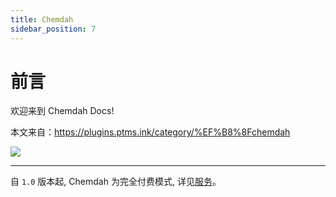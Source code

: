 ```yaml
---
title: Chemdah
sidebar_position: 7
---
```


# 前言

欢迎来到 Chemdah Docs!

本文来自：https://plugins.ptms.ink/category/%EF%B8%8Fchemdah

![](/img/chemdah.png)

---

自 `1.0` 版本起, Chemdah 为完全付费模式, 详见[服务](/plugin/chemdah/service)。
